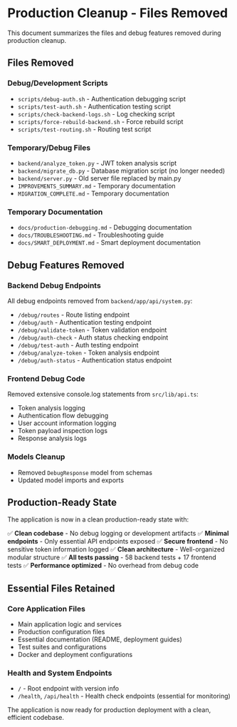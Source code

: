 # Production Cleanup - Files Removed

This document summarizes the files and debug features removed during production cleanup.

## Files Removed

### Debug/Development Scripts
- `scripts/debug-auth.sh` - Authentication debugging script
- `scripts/test-auth.sh` - Authentication testing script  
- `scripts/check-backend-logs.sh` - Log checking script
- `scripts/force-rebuild-backend.sh` - Force rebuild script
- `scripts/test-routing.sh` - Routing test script

### Temporary/Debug Files
- `backend/analyze_token.py` - JWT token analysis script
- `backend/migrate_db.py` - Database migration script (no longer needed)
- `backend/server.py` - Old server file replaced by main.py
- `IMPROVEMENTS_SUMMARY.md` - Temporary documentation
- `MIGRATION_COMPLETE.md` - Temporary documentation

### Temporary Documentation
- `docs/production-debugging.md` - Debugging documentation
- `docs/TROUBLESHOOTING.md` - Troubleshooting guide
- `docs/SMART_DEPLOYMENT.md` - Smart deployment documentation

## Debug Features Removed

### Backend Debug Endpoints
All debug endpoints removed from `backend/app/api/system.py`:
- `/debug/routes` - Route listing endpoint
- `/debug/auth` - Authentication testing endpoint
- `/debug/validate-token` - Token validation endpoint
- `/debug/auth-check` - Auth status checking endpoint
- `/debug/test-auth` - Auth testing endpoint
- `/debug/analyze-token` - Token analysis endpoint
- `/debug/auth-status` - Authentication status endpoint

### Frontend Debug Code
Removed extensive console.log statements from `src/lib/api.ts`:
- Token analysis logging
- Authentication flow debugging
- User account information logging
- Token payload inspection logs
- Response analysis logs

### Models Cleanup
- Removed `DebugResponse` model from schemas
- Updated model imports and exports

## Production-Ready State

The application is now in a clean production-ready state with:

✅ **Clean codebase** - No debug logging or development artifacts
✅ **Minimal endpoints** - Only essential API endpoints exposed
✅ **Secure frontend** - No sensitive token information logged
✅ **Clean architecture** - Well-organized modular structure
✅ **All tests passing** - 58 backend tests + 17 frontend tests
✅ **Performance optimized** - No overhead from debug code

## Essential Files Retained

### Core Application Files
- Main application logic and services
- Production configuration files
- Essential documentation (README, deployment guides)
- Test suites and configurations
- Docker and deployment configurations

### Health and System Endpoints
- `/` - Root endpoint with version info
- `/health`, `/api/health` - Health check endpoints (essential for monitoring)

The application is now ready for production deployment with a clean, efficient codebase.
